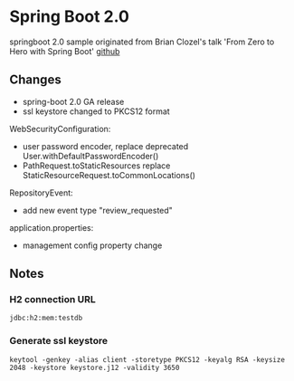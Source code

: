 # Spring Boot 2.0 

springboot 2.0 sample originated from Brian Clozel's talk 'From Zero to Hero with Spring Boot' [github](https://github.com/bclozel/issues-dashboard)

## Changes

- spring-boot 2.0 GA release
- ssl keystore changed to PKCS12 format

WebSecurityConfiguration:
- user password encoder, replace deprecated User.withDefaultPasswordEncoder()
- PathRequest.toStaticResources replace StaticResourceRequest.toCommonLocations() 

RepositoryEvent:
- add new event type "review_requested"

application.properties:
- management config property change


## Notes
### H2 connection URL

```
jdbc:h2:mem:testdb
```

### Generate ssl keystore

```
keytool -genkey -alias client -storetype PKCS12 -keyalg RSA -keysize 2048 -keystore keystore.j12 -validity 3650
```

